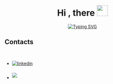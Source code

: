
<h1 align="center"><b>Hi , there </b><img src="https://media.giphy.com/media/hvRJCLFzcasrR4ia7z/giphy.gif" width="35"></h1>

<p align="center">
  <a href="https://git.io/typing-svg"><img src="https://readme-typing-svg.herokuapp.com?fontTime+New+Roman&color=cyan&size=25&center=true&vCenter=true&width=600&height=100&lines=My+name+is+Abror;Frontend+%2B+Backend+;Fullstack+Web+developer" alt="Typing SVG" /></a>
</p>



## <b> Contacts</b>
<br>
<div align='left'>

<ul>

<li>
<a href="https://www.instagram.com/abror_azamatovic/" target="_blank">
<img src="https://img.shields.io/badge/instagram:Abror4544-%2300acee.svg?color=405DE6&style=for-the-badge&logo=instagram&logoColor=white" alt=linkedin style="margin-bottom: 5px;"/>
</a>
</li>

<br>

<li>
<a href="mailto:corporationsystems7@gmail.com" target="_blank">
<img src="https://img.shields.io/badge/gmail:Abror4544-%23EA4335.svg?style=for-the-badge&logo=gmail&logoColor=white" t=mail style="margin-bottom: 5px;" />
</a>
</li>
	
</ul>
</div>

<br>
<br>
